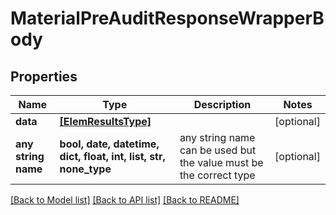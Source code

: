 # MaterialPreAuditResponseWrapperBody


## Properties
Name | Type | Description | Notes
------------ | ------------- | ------------- | -------------
**data** | [**[ElemResultsType]**](ElemResultsType.md) |  | [optional] 
**any string name** | **bool, date, datetime, dict, float, int, list, str, none_type** | any string name can be used but the value must be the correct type | [optional]

[[Back to Model list]](../README.md#documentation-for-models) [[Back to API list]](../README.md#documentation-for-api-endpoints) [[Back to README]](../README.md)


